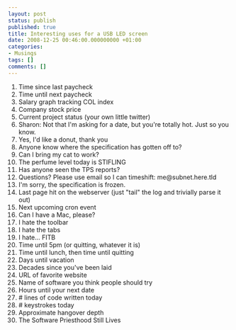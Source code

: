 ```yaml
---
layout: post
status: publish
published: true
title: Interesting uses for a USB LED screen
date: 2008-12-25 00:46:00.000000000 +01:00
categories:
- Musings
tags: []
comments: []
---
```

<ol>
	<li>Time since last paycheck</li>
	<li>Time until next paycheck</li>
	<li>Salary graph tracking COL index</li>
	<li>Company stock price</li>
	<li>Current project status (your own little twitter)</li>
	<li>Sharon: Not that I'm asking for a date, but you're totally hot. Just so you know.</li>
	<li>Yes, I'd like a donut, thank you</li>
	<li>Anyone know where the specification has gotten off to?</li>
	<li>Can I bring my cat to work?</li>
	<li>The perfume level today is STIFLING</li>
	<li>Has anyone seen the TPS reports?</li>
	<li>Questions? Please use email so I can timeshift: me@subnet.here.tld</li>
	<li>I'm sorry, the specification is frozen.</li>
	<li>Last page hit on the webserver (just "tail" the log and trivially parse it out)</li>
	<li>Next upcoming cron event</li>
	<li>Can I have a Mac, please?</li>
	<li>I hate the toolbar</li>
	<li>I hate the tabs</li>
	<li>I hate... FITB</li>
	<li>Time until 5pm (or quitting, whatever it is)</li>
	<li>Time until lunch, then time until quitting</li>
	<li>Days until vacation</li>
	<li>Decades since you've been laid</li>
	<li>URL of favorite website</li>
	<li>Name of software you think people should try</li>
	<li>Hours until your next date</li>
	<li># lines of code written today</li>
	<li># keystrokes today</li>
	<li>Approximate hangover depth</li>
	<li>The Software Priesthood Still Lives</li>
</ol>
